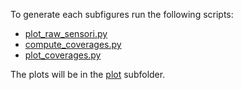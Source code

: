 To generate each subfigures run the following scripts:

- [plot_raw_sensori.py](plot_raw_sensori.py)
- [compute_coverages.py](compute_coverages.py)
- [plot_coverages.py](plot_coverages.py)


The plots will be in the [plot](plot) subfolder.
